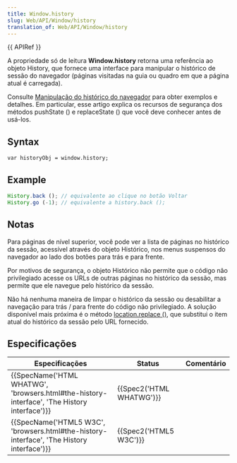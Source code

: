 ```yaml
---
title: Window.history
slug: Web/API/Window/history
translation_of: Web/API/Window/history
---
```

{{ APIRef }}

A propriedade só de leitura **Window\.history** retorna uma referência ao objeto History, que fornece uma interface para manipular o histórico de sessão do navegador (páginas visitadas na guia ou quadro em que a página atual é carregada).

Consulte [Manipulação do histórico do navegador](/en/DOM/Manipulating_the_browser_history) para obter exemplos e detalhes. Em particular, esse artigo explica os recursos de segurança dos métodos pushState () e replaceState () que você deve conhecer antes de usá-los.

## Syntax

```
var historyObj = window.history;
```

## Example

```js
History.back (); // equivalente ao clique no botão Voltar
History.go (-1); // equivalente a history.back ();
```

## Notas

Para páginas de nível superior, você pode ver a lista de páginas no histórico da sessão, acessível através do objeto Histórico, nos menus suspensos do navegador ao lado dos botões para trás e para frente.

Por motivos de segurança, o objeto Histórico não permite que o código não privilegiado acesse os URLs de outras páginas no histórico da sessão, mas permite que ele navegue pelo histórico da sessão.

Não há nenhuma maneira de limpar o histórico da sessão ou desabilitar a navegação para trás / para frente do código não privilegiado. A solução disponível mais próxima é o método [location.replace ()](/en/DOM/window.location#replace), que substitui o item atual do histórico da sessão pelo URL fornecido.

## Especificações

| Especificações                                                                                                           | Status                           | Comentário |
| ------------------------------------------------------------------------------------------------------------------------ | -------------------------------- | ---------- |
| {{SpecName('HTML WHATWG', 'browsers.html#the-history-interface', 'The History interface')}} | {{Spec2('HTML WHATWG')}} |            |
| {{SpecName('HTML5 W3C', 'browsers.html#the-history-interface', 'The History interface')}} | {{Spec2('HTML5 W3C')}}     |            |
